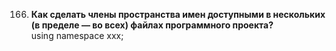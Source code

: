 166. **Как сделать члены пространства имен доступными в нескольких (в пределе — во всех) файлах программного проекта?**   
using namespace xxx;
